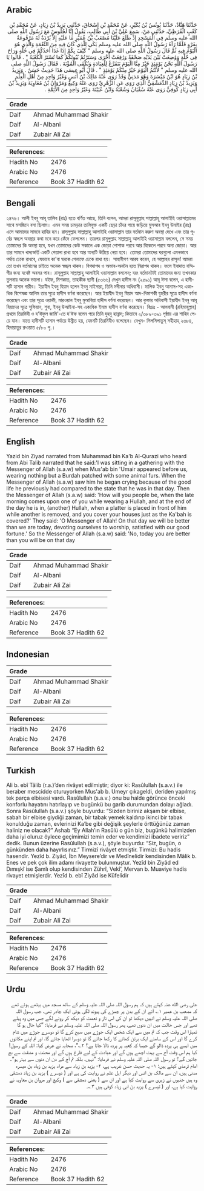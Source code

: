 ## Arabic


<div dir="rtl" lang="ar" style={{fontSize:'larger',backgroundColor:'#f8f9fa',padding:20}}>
حَدَّثَنَا هَنَّادٌ، حَدَّثَنَا يُونُسُ بْنُ بُكَيْرٍ، عَنْ مُحَمَّدِ بْنِ إِسْحَاقَ، حَدَّثَنِي يَزِيدُ بْنُ زِيَادٍ، عَنْ مُحَمَّدِ بْنِ كَعْبٍ الْقُرَظِيِّ، حَدَّثَنِي مَنْ، سَمِعَ عَلِيَّ بْنَ أَبِي طَالِبٍ، يَقُولُ إِنَّا لَجُلُوسٌ مَعَ رَسُولِ اللَّهِ صلى الله عليه وسلم فِي الْمَسْجِدِ إِذْ طَلَعَ عَلَيْنَا مُصْعَبُ بْنُ عُمَيْرٍ مَا عَلَيْهِ إِلاَّ بُرْدَةٌ لَهُ مَرْقُوعَةٌ بِفَرْوٍ فَلَمَّا رَآهُ رَسُولُ اللَّهِ صلى الله عليه وسلم بَكَى لِلَّذِي كَانَ فِيهِ مِنَ النِّعْمَةِ وَالَّذِي هُوَ الْيَوْمَ فِيهِ ثُمَّ قَالَ رَسُولُ اللَّهِ صلى الله عليه وسلم ‏"‏ كَيْفَ بِكُمْ إِذَا غَدَا أَحَدُكُمْ فِي حُلَّةٍ وَرَاحَ فِي حُلَّةٍ وَوُضِعَتْ بَيْنَ يَدَيْهِ صَحْفَةٌ وَرُفِعَتْ أُخْرَى وَسَتَرْتُمْ بُيُوتَكُمْ كَمَا تُسْتَرُ الْكَعْبَةُ ‏"‏ ‏.‏ قَالُوا يَا رَسُولَ اللَّهِ نَحْنُ يَوْمَئِذٍ خَيْرٌ مِنَّا الْيَوْمَ نَتَفَرَّغُ لِلْعِبَادَةِ وَنُكْفَى الْمُؤْنَةَ ‏.‏ فَقَالَ رَسُولُ اللَّهِ صلى الله عليه وسلم ‏"‏ لأَنْتُمُ الْيَوْمَ خَيْرٌ مِنْكُمْ يَوْمَئِذٍ ‏"‏ ‏.‏ قَالَ أَبُو عِيسَى هَذَا حَدِيثٌ حَسَنٌ ‏.‏ وَيَزِيدُ بْنُ زِيَادٍ هُوَ ابْنُ مَيْسَرَةَ وَهُوَ مَدَنِيٌّ وَقَدْ رَوَى عَنْهُ مَالِكُ بْنُ أَنَسٍ وَغَيْرُ وَاحِدٍ مِنْ أَهْلِ الْعِلْمِ وَيَزِيدُ بْنُ زِيَادٍ الدِّمَشْقِيُّ الَّذِي رَوَى عَنِ الزُّهْرِيِّ رَوَى عَنْهُ وَكِيعٌ وَمَرْوَانُ بْنُ مُعَاوِيَةَ وَيَزِيدُ بْنُ أَبِي زِيَادٍ كُوفِيٌّ رَوَى عَنْهُ سُفْيَانُ وَشُعْبَةُ وَابْنُ عُيَيْنَةَ وَغَيْرُ وَاحِدٍ مِنَ الأَئِمَّةِ ‏.‏
</div>
<div style={{backgroundColor:'#f8f9fa',padding:20, marginBottom: 10}}><table> <thead> <tr> <th>Grade</th> <th></th> </tr> </thead> <tbody> <tr><td>Daif</td><td>Ahmad Muhammad Shakir</td></tr><tr><td>Daif</td><td>Al-Albani</td></tr><tr><td>Daif</td><td>Zubair Ali Zai</td></tr></tbody></table><table> <thead> <tr> <th>References:</th> <th></th> </tr> </thead> <tbody><tr><td>Hadith No</td><td>2476</td></tr><tr><td>Arabic No</td><td>2476</td></tr><tr><td>Reference</td><td>Book 37 Hadith 62</td></tr></tbody></table></div>

## Bengali


<div dir="ltr" lang="bn" style={{fontSize:'larger',backgroundColor:'#f8f9fa',padding:20}}>
২৪৭৬। আলী ইবনু আবূ তালিব (রাঃ) হতে বর্ণিত আছে, তিনি বলেন, আমরা রাসূলুল্লাহ সাল্লাল্লাহু আলাইহি ওয়াসাল্লামের সাথে মসজিদে বসা ছিলাম। এমন সময় চামড়ার তালিযুক্ত একটি ছেড়া চাঁদর গায়ে জড়িয়ে মুসআব ইবনু উমাইর (রাঃ) এসে আমাদের সামনে হাযির হন। রাসূলুল্লাহ সাল্লাল্লাহু আলাইহি ওয়াসাল্লাম তার বর্তমান করুণ অবস্থা দেখে এবং তার পূর্বের স্বচ্ছল অবস্থার কথা মনে করে কেঁদে ফেললেন। তারপর রাসূলুল্লাহ সাল্লাল্লাহু আলাইহি ওয়াসাল্লাম বললেন, সে সময় তোমাদের কি অবস্থা হবে, যখন তোমাদের কেউ সকালে এক জোড়া পোশাক পরবে আর বিকেলে পরবে অন্য জোড়া। আর তার সামনে খাদ্যভর্তি একটি পেয়ালা রাখা হবে আর অন্যটি উঠিয়ে নেয়া হবে। তোমরা তোমাদের ঘরগুলো এমনভাবে পর্দায় ঢেকে রাখবে, যেভাবে কা'বা ঘরকে গেলাফে ঢেকে রাখা হয়। সাহাবীগণ আরয করেন, হে আল্লাহর রাসূল! আমরা তো তখন বর্তমানের চাইতে অনেক স্বচ্ছল থাকব। বিপদাপদ ও অভাব-অনটন হতে নিরাপদ থাকব। ফলে ইবাদাত বন্দিগীর জন্য যথেষ্ট অবসর পাব। রাসূলুল্লাহ সাল্লাল্লাহু আলাইহি ওয়াসাল্লাম বললেন; বরং বর্তমানটাই তোমাদের জন্য তখনকার তুলনায় অনেক ভালো। যইফ, মিশকাত, তাহকীক ছানী (৫৩৬৬) দেখুন হাদীস নং (২৫৯১) আবূ ঈসা বলেন, এ হাদীসটি হাসান গারীব। ইয়াযীদ ইবনু যিয়াদ হলেন ইবনু মাইসারা, তিনি মদীনার অধিবাসী। মালিক ইবনু আনাস-সহ একাধিক বিশেষজ্ঞ আলিম তার সূত্রে হাদীস বর্ণনা করেছেন। আর ইয়াযীদ ইবনু যিয়াদ আদ-দিমাশকী যুহরীর সূত্রে হাদীস বর্ণনা করেছেন এবং তার সূত্রে ওয়াকী, মারওয়ান ইবনু মুআবিয়া হাদীস বর্ণনা করেছেন। আর কুফার অধিবাসী ইয়াযীদ ইবনু আবূ যিয়াদের সূত্রে সুফিয়ান, শুবা, ইবনু উআইনা-সহ একাধিক ইমাম হাদীস বর্ণনা করেছেন। বিঃদ্রঃ - আলবানী (রহিমাহুল্লাহ) প্রথমে তিরমিযী ও য'ঈফুল জামি'-তে য'ঈফ বলেন পরে তিনি যুহদু হান্নাদ; কিতাবে ২/৩৮৯-৩৯১ পৃষ্ঠায় এর শাহিদ পেয়ে যান। যাতে হাদীসটি হাসান পর্যায়ে উন্নীত হয়, যেমনটি তিরমিযীও বলেছেন। দেখুন- সিলসিলাতুস্ সহীহাহ্ ২৩৮৪, হিদায়াতুর রুওয়াত ৫/৮০ পৃ.।
</div>
<div style={{backgroundColor:'#f8f9fa',padding:20, marginBottom: 10}}><table> <thead> <tr> <th>Grade</th> <th></th> </tr> </thead> <tbody> <tr><td>Daif</td><td>Ahmad Muhammad Shakir</td></tr><tr><td>Daif</td><td>Al-Albani</td></tr><tr><td>Daif</td><td>Zubair Ali Zai</td></tr></tbody></table><table> <thead> <tr> <th>References:</th> <th></th> </tr> </thead> <tbody><tr><td>Hadith No</td><td>2476</td></tr><tr><td>Arabic No</td><td>2476</td></tr><tr><td>Reference</td><td>Book 37 Hadith 62</td></tr></tbody></table></div>

## English


<div dir="ltr" lang="en" style={{fontSize:'larger',backgroundColor:'#f8f9fa',padding:20}}>
Yazid bin Ziyad narrated from Muhammad bin Ka'b Al-Qurazi who heard from Abi Talib narrated that he said:'I was sitting in a gathering with the Messenger of Allah (s.a.w) when Mus'ab bin 'Umair appeared before us, wearing nothing but a Burdah patched with some animal furs. When the Messenger of Allah (s.a.w) saw him he began crying because of the good life he previously had compared to the state that he was in that day. Then the Messenger of Allah (s.a.w) said: 'How will you people be, when the late morning comes upon one of you while wearing a Hullah, and at the end of the day he is in, (another) Hullah, when a platter is placed in front of him while another is removed, and you cover your houses just as the Ka'bah is covered?' They said: 'O Messenger of Allah! On that day we will be better than we are today, devoting ourselves to worship, satisfied with our good fortune.' So the Messenger of Allah (s.a.w) said: 'No, today you are better than you will be on that day
</div>
<div style={{backgroundColor:'#f8f9fa',padding:20, marginBottom: 10}}><table> <thead> <tr> <th>Grade</th> <th></th> </tr> </thead> <tbody> <tr><td>Daif</td><td>Ahmad Muhammad Shakir</td></tr><tr><td>Daif</td><td>Al-Albani</td></tr><tr><td>Daif</td><td>Zubair Ali Zai</td></tr></tbody></table><table> <thead> <tr> <th>References:</th> <th></th> </tr> </thead> <tbody><tr><td>Hadith No</td><td>2476</td></tr><tr><td>Arabic No</td><td>2476</td></tr><tr><td>Reference</td><td>Book 37 Hadith 62</td></tr></tbody></table></div>

## Indonesian


<div dir="ltr" lang="id" style={{fontSize:'larger',backgroundColor:'#f8f9fa',padding:20}}>

</div>
<div style={{backgroundColor:'#f8f9fa',padding:20, marginBottom: 10}}><table> <thead> <tr> <th>Grade</th> <th></th> </tr> </thead> <tbody> <tr><td>Daif</td><td>Ahmad Muhammad Shakir</td></tr><tr><td>Daif</td><td>Al-Albani</td></tr><tr><td>Daif</td><td>Zubair Ali Zai</td></tr></tbody></table><table> <thead> <tr> <th>References:</th> <th></th> </tr> </thead> <tbody><tr><td>Hadith No</td><td>2476</td></tr><tr><td>Arabic No</td><td>2476</td></tr><tr><td>Reference</td><td>Book 37 Hadith 62</td></tr></tbody></table></div>

## Turkish


<div dir="ltr" lang="tr" style={{fontSize:'larger',backgroundColor:'#f8f9fa',padding:20}}>
Ali b. ebî Tâlib (r.a.)’den rivâyet edilmiştir; diyor ki: Rasûlullah (s.a.v.) ile beraber mescidde oturuyorken Mus'ab b. Umeyr çıkageldi, deriden yapılmış tek parça elbisesi vardı. Rasûlullah (s.a.v.) onu bu halde görünce önceki konforlu hayatını hatırlayıp ve bugünkü bu garib durumundan dolayı ağladı. Sonra Rasûlullah (s.a.v.) şöyle buyur­du: “Sizden biriniz akşam bir elbise, sabah bir elbise giydiği zaman, bir tabak yemek kaldırıp ikinci bir tabak konulduğu zaman, evlerinizi Ka’be gibi değişik şeylerle örttüğünüz zaman haliniz ne olacak?” Ashab “Ey Allah’ın Rasûlü o gün biz, bugünkü halimizden daha iyi oluruz öylece geçimimizi temin eder ve kendimizi ibadete veririz” dedik. Bunun üzerine Rasûlullah (s.a.v.), şöyle bu­yurdu: “Siz, bugün, o günkünden daha hayırlısınız.” Tirmizî rivâyet etmiştir. Tirmizi: Bu hadis hasendir. Yezîd b. Ziyâd, İbn Meysere’dir ve Medînelidir kendisinden Mâlik b. Enes ve pek çok ilim adamı rivayette bulunmuştur. Yezîd bin Ziyâd ed Dımışkî ise Şamlı olup kendisinden Zührî, Vekî’, Mervan b. Mu­aviye hadis rivayet etmişlerdir. Yezîd b. ebî Ziyâd ise Küfeli­dir
</div>
<div style={{backgroundColor:'#f8f9fa',padding:20, marginBottom: 10}}><table> <thead> <tr> <th>Grade</th> <th></th> </tr> </thead> <tbody> <tr><td>Daif</td><td>Ahmad Muhammad Shakir</td></tr><tr><td>Daif</td><td>Al-Albani</td></tr><tr><td>Daif</td><td>Zubair Ali Zai</td></tr></tbody></table><table> <thead> <tr> <th>References:</th> <th></th> </tr> </thead> <tbody><tr><td>Hadith No</td><td>2476</td></tr><tr><td>Arabic No</td><td>2476</td></tr><tr><td>Reference</td><td>Book 37 Hadith 62</td></tr></tbody></table></div>

## Urdu


<div dir="rtl" lang="ur" style={{fontSize:'larger',backgroundColor:'#f8f9fa',padding:20}}>
علی رضی الله عنہ کہتے ہیں کہ ہم رسول اللہ صلی اللہ علیہ وسلم کے ساتھ مسجد میں بیٹھے ہوئے تھے کہ مصعب بن عمیر ۱؎ آئے ان کے بدن پر چمڑے کی پیوند لگی ہوئی ایک چادر تھی، جب رسول اللہ صلی اللہ علیہ وسلم نے انہیں دیکھا تو ان کی اس ناز و نعمت کو دیکھ کر رونے لگے جس میں وہ پہلے تھے اور جس حالت میں ان دنوں تھے، پھر رسول اللہ صلی اللہ علیہ وسلم نے فرمایا: ”کیا حال ہو گا تمہارا اس وقت جب کہ تم میں سے ایک شخص ایک جوڑے میں صبح کرے گا تو دوسرے جوڑے میں شام کرے گا اور اس کے سامنے ایک برتن کھانے کا رکھا جائے گا تو دوسرا اٹھایا جائے گا، اور تم اپنے مکانوں میں ایسے ہی پردہ ڈالو گے جیسا کہ کعبہ پر پردہ ڈالا جاتا ہے؟ ۲؎“، صحابہ نے عرض کیا: اللہ کے رسول! کیا ہم اس وقت آج سے بہت اچھے ہوں گے اور عبادت کے لیے فارغ ہوں گے اور محنت و مشقت سے بچ جائیں گے؟ تو رسول اللہ صلی اللہ علیہ وسلم نے فرمایا: ”نہیں، بلکہ تم آج کے دن ان دنوں سے بہتر ہو“۔ امام ترمذی کہتے ہیں: ۱- یہ حدیث حسن غریب ہے، ۲- یزید بن زیاد سے مراد یزید بن زیاد بن میسرہ مدنی ہیں، ان سے مالک بن انس اور دیگر اہل علم نے روایت کی ہے اور ( دوسرے ) یزید بن زیاد دمشقی وہ ہیں جنہوں نے زہری سے روایت کیا ہے اور ان سے ( یعنی دمشقی سے ) وکیع اور مروان بن معاویہ نے روایت کیا ہے، اور ( تیسرے ) یزید بن ابی زیاد کوفی ہیں ۳؎۔
</div>
<div style={{backgroundColor:'#f8f9fa',padding:20, marginBottom: 10}}><table> <thead> <tr> <th>Grade</th> <th></th> </tr> </thead> <tbody> <tr><td>Daif</td><td>Ahmad Muhammad Shakir</td></tr><tr><td>Daif</td><td>Al-Albani</td></tr><tr><td>Daif</td><td>Zubair Ali Zai</td></tr></tbody></table><table> <thead> <tr> <th>References:</th> <th></th> </tr> </thead> <tbody><tr><td>Hadith No</td><td>2476</td></tr><tr><td>Arabic No</td><td>2476</td></tr><tr><td>Reference</td><td>Book 37 Hadith 62</td></tr></tbody></table></div>